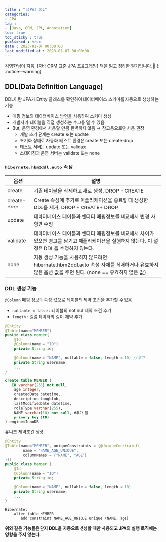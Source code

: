 ```yaml
---
title : "[JPA] DDL"
categories:
- JPA
tag :
- [Java, ORM, JPA, Annotation]
toc: true
toc_sticky : true
published : true
date : 2023-01-07 00:00:00
last_modified_at : 2023-01-07 00:00:00
---
```


김영한님이 지음, [자바 ORM 표준 JPA 프로그래밍] 책을 읽고 정리한 필기입니다.📢
{: .notice--warning}



## DDL(Data Definition Language)

DDL이란 JPA가 Entity 클래스를 확인하여 데이터베이스 스키마를 자동으로 생성하는 기능

- 매핑 정보와 데이터베이스 방언을 사용하여 스키마 생성
- 개발자가 테이블을 직접 생성하는 수고를 덜 수 있음
- But, 운영 환경에서 사용할 만큼 완벽하지 않음 → 참고용으로만 사용 권장
    - 개발 초기 단계는 create 또는 update
    - 초기화 상태로 자동화 테스트 환경은 create 또는 create-drop
    - 테스트 서버는 update 또는 validate
    - 스테이징과 운영 서버는 validate 또는 none



### `hibernate.hbm2ddl.auto` 속성

| 옵션        | 설명                                                         |
| ----------- | ------------------------------------------------------------ |
| create      | 기존 테이블을 삭제하고 새로 생성, DROP + CREATE              |
| create-drop | Create 속성에 추가로 애플리케이션을 종료할 때 생성한 DDL을 제거, DROP + CREATE+ DROP |
| update      | 데이터베이스 테이블과 엔티티 매핑정보를 비교해서 변경 사항만 수정 |
| validate    | 데이터베이스 테이블과 엔티티 매핑정보를 비교해서 차이가 있으면 경고를 남기고 애플리케이션을 실행하지 않는다. 이 설정은 DDL을 수정하지 않는다. |
| none        | 자동 생성 기능을 사용하지 않으려면 hibernate.hbm2ddl.auto 속성 자체를 삭제하거나 유효하지 않은 옵션 값을 주면 된다. (none == 유효하지 않은 값) |



### DDL 생성 기능

`@Column` 매핑 정보의 속성 값으로 테이블의 제약 조건을 추가할 수 있음

- `nullable = false` : 테이블의 not null 제약 조건 추가
- `length` : 컬럼 데이터의 길이 제약 추가

```java
@Entity
@Table(name="MEMBER")
public class Member{
    @Id
    @Column(name = "ID")
    private String id;

    @Column(name = "NAME", nullable = false, length = 10) //추가
    private String username;
    ...
}
```

```sql
create table MEMBER (
   ID varchar(255) not null,
    age integer,
    createdDate datetime,
    description longblob,
    lastModifiedDate datetime,
    roleType varchar(255),
    NAME varchar(10) not null, #추가 됨
    primary key (ID)
) engine=InnoDB
```



유니크 제약조건 생성

```java
@Entity
@Table(name="MEMBER", uniqueConstraints = {@UniqueConstraint(
        name = "NAME_AGE_UNIQUE",
        columnNames = {"NAME", "AGE"}
)})
public class Member {
    @Id
    @Column(name = "ID")
    private String id;

    @Column(name = "NAME", nullable = false, length = 10)
    private String username;
    ...
}
```

```
Hibernate:    
    alter table MEMBER 
       add constraint NAME_AGE_UNIQUE unique (NAME, age)
```

**위와 같은 기능들은 단지 DDL을 자동으로 생성할 때만 사용되고 JPA의 실행 로직에는 영향을 주지 않는다.**

